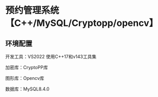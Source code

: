 # 预约管理系统【C++/MySQL/Cryptopp/opencv】

## 环境配置

开发工具：VS2022 使用C++17和v143工具集

加密库：CryptoPP库

图形库：Opencv库

数据库：MySQL8.4.0

